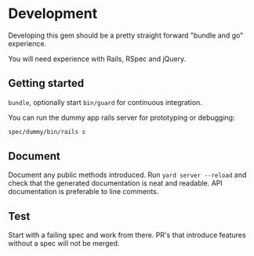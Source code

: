 # Development
Developing this gem should be a pretty straight forward "bundle and go"
experience.

You will need experience with Rails, RSpec and jQuery.

## Getting started
`bundle`, optionally start `bin/guard` for continuous integration.

You can run the dummy app rails server for prototyping or debugging:

```bash
spec/dummy/bin/rails s
```

## Document
Document any public methods introduced.
Run `yard server --reload` and check that the generated documentation is
neat and readable. API documentation is preferable to line comments.

## Test
Start with a failing spec and work from there. PR's that introduce features
without a spec will not be merged.
